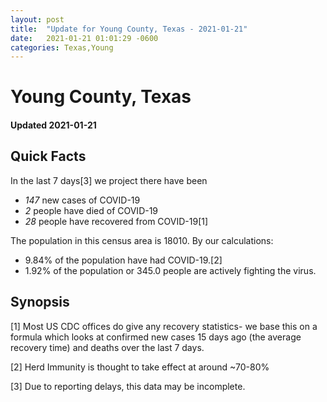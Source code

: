 ```yaml
---
layout: post
title:  "Update for Young County, Texas - 2021-01-21"
date:   2021-01-21 01:01:29 -0600
categories: Texas,Young
---
```


# Young County, Texas
#### Updated 2021-01-21

## Quick Facts

In the last 7 days[3] we project there have been
- *147* new cases of COVID-19
- *2* people have died of COVID-19
- *28* people have recovered from COVID-19[1]

The population in this census area is 18010. By our calculations:
- 9.84% of the population have had COVID-19.[2]
- 1.92% of the population or 345.0 people are actively fighting the virus.

## Synopsis




[1] Most US CDC offices do give any recovery statistics- we base this on a formula which looks at confirmed new cases
15 days ago (the average recovery time) and deaths over the last 7 days.

[2] Herd Immunity is thought to take effect at around ~70-80%

[3] Due to reporting delays, this data may be incomplete.
 
    